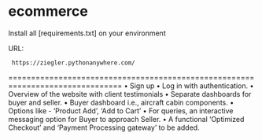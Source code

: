 # ecommerce
Install all [requirements.txt] on your environment

URL:

     https://ziegler.pythonanywhere.com/ 

===============================================================================
• Sign up
• Log in with authentication. 
• Overview of the website with client testimonials 
• Separate dashboards for buyer and seller.
• Buyer dashboard i.e., aircraft cabin components. 
• Options like - ‘Product Add’, ‘Add to Cart’
• For queries, an interactive messaging option for Buyer to approach Seller.
• A functional ‘Optimized Checkout’ and ‘Payment Processing gateway’ to be added.
